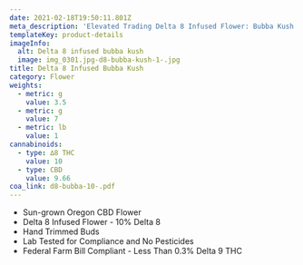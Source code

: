 ```yaml
---
date: 2021-02-18T19:50:11.801Z
meta_description: 'Elevated Trading Delta 8 Infused Flower: Bubba Kush'
templateKey: product-details
imageInfo:
  alt: Delta 8 infused bubba kush
  image: img_0301.jpg-d8-bubba-kush-1-.jpg
title: Delta 8 Infused Bubba Kush
category: Flower
weights:
  - metric: g
    value: 3.5
  - metric: g
    value: 7
  - metric: lb
    value: 1
cannabinoids:
  - type: ∆8 THC
    value: 10
  - type: CBD
    value: 9.66
coa_link: d8-bubba-10-.pdf
---
```


- Sun-grown Oregon CBD Flower
- Delta 8 Infused Flower - 10% Delta 8
- Hand Trimmed Buds
- Lab Tested for Compliance and No Pesticides
- Federal Farm Bill Compliant - Less Than 0.3% Delta 9 THC
